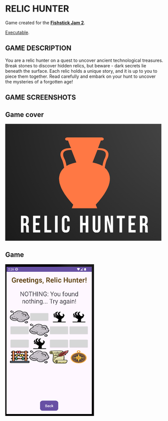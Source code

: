 # RELIC HUNTER

Game created for the [**Fishstick Jam 2**](https://itch.io/jam/the-fishstick-jam-2).

[Executable](https://www.mediafire.com/file/ggx3zr981ku7oxh/Sweet_Steps.zip/file).

## GAME DESCRIPTION

You are a relic hunter on a quest to uncover ancient technological treasures. Break stones to discover hidden relics, but beware - dark secrets lie beneath the surface. 
Each relic holds a unique story, and it is up to you to piece them together. Read carefully and embark on your hunt to uncover the mysteries of a forgotten age!

## GAME SCREENSHOTS

## Game cover

![Game cover](/images/relichunter_logo.png)

## Game

![Game](/images/game.png)
